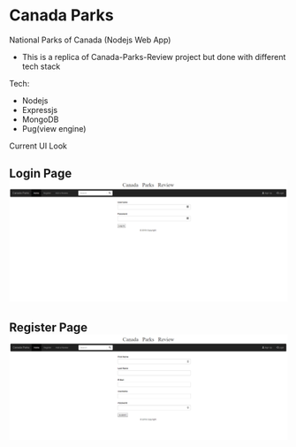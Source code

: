 # Canada Parks
National Parks of Canada (Nodejs Web App)
- This is a replica of Canada-Parks-Review project but done with different tech stack

Tech:
  - Nodejs
  - Expressjs
  - MongoDB
  - Pug(view engine)
  
Current UI Look

Login Page </br>
![1](https://github.com/pandyama/Canada-Parks/blob/master/Capture.PNG)
----

Register Page </br>
![1](https://github.com/pandyama/Canada-Parks/blob/master/Capture2.PNG)
----
